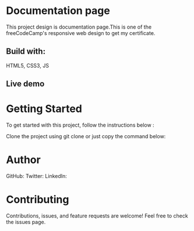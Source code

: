 # Documentation page
This project design is  documentation page.This is one of the freeCodeCamp's responsive web design to get my certificate.

## Build with:
HTML5, CSS3, JS

## Live demo

# Getting Started
To get started with this project, follow the instructions below :

Clone the project using git clone or just copy the command below:

# Author 
GitHub:
Twitter:
LinkedIn:
# Contributing
Contributions, issues, and feature requests are welcome!
Feel free to check the issues page.

